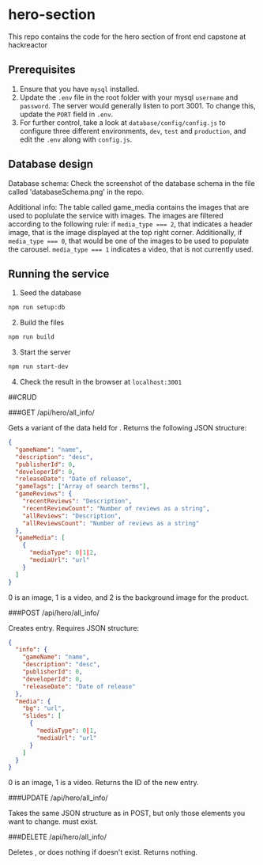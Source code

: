 # hero-section
This repo contains the code for the hero section of front end capstone at hackreactor

## Prerequisites
1. Ensure that you have `mysql` installed.
2. Update the `.env` file in the root folder with your mysql `username` and `password`. The server would generally listen to port 3001. To change this, update the `PORT` field in `.env`.
3. For further control, take a look at `database/config/config.js` to configure three different environments, `dev`, `test` and `production`, and edit the `.env` along with `config.js`.

## Database design
Database schema: Check the screenshot of the database schema in the file called 'databaseSchema.png' in the repo.

Additional info: The table called game_media contains the images that are used to poplulate the service with images.
The images are filtered according to the following rule: if `media_type === 2`, that indicates a header image, that is the
image displayed at the top right corner. Additionally, if `media_type === 0`, that would be one of the images to be
used to populate the carousel. `media_type === 1` indicates a video, that is not currently used.

## Running the service
1. Seed the database
```bash
npm run setup:db
```

2. Build the files
```bash
npm run build
```

3. Start the server
```bash
npm run start-dev
```

4. Check the result in the browser at `localhost:3001`

##CRUD

###GET /api/hero/all_info/<id>

Gets a variant of the data held for <id>. Returns the following JSON structure:
```json
{
  "gameName": "name",
  "description": "desc",
  "publisherId": 0,
  "developerId": 0,
  "releaseDate": "Date of release",
  "gameTags": ["Array of search terms"],
  "gameReviews": {
    "recentReviews": "Description",
    "recentReviewCount": "Number of reviews as a string",
    "allReviews": "Description",
    "allReviewsCount": "Number of reviews as a string"
  },
  "gameMedia": [
    {
      "mediaType": 0|1|2,
      "mediaUrl": "url"
    }
  ]
}
```
0 is an image, 1 is a video, and 2 is the background image for the product.

###POST /api/hero/all_info/

Creates entry. Requires JSON structure:

```json
{
  "info": {
    "gameName": "name",
    "description": "desc",
    "publisherId": 0,
    "developerId": 0,
    "releaseDate": "Date of release"
  },
  "media": {
    "bg": "url",
    "slides": [
      {
        "mediaType": 0|1,
        "mediaUrl": "url"
      }
    ]
  }
}
```
0 is an image, 1 is a video. Returns the ID of the new entry.

###UPDATE /api/hero/all_info/<id>

Takes the same JSON structure as in POST, but only those elements you want to change. <id> must exist.

###DELETE /api/hero/all_info/<id>

Deletes <id>, or does nothing if <id> doesn't exist. Returns nothing.